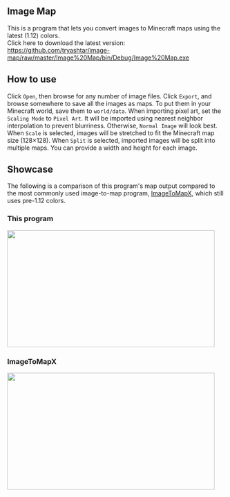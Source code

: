 ## Image Map
This is a program that lets you convert images to Minecraft maps using the latest (1.12) colors.  
Click here to download the latest version:  
https://github.com/tryashtar/image-map/raw/master/Image%20Map/bin/Debug/Image%20Map.exe

## How to use
Click `Open`, then browse for any number of image files. Click `Export`, and browse somewhere to save all the images as maps. To put them in your Minecraft world, save them to `world/data`. When importing pixel art, set the `Scaling Mode` to `Pixel Art`. It will be imported using nearest neighbor interpolation to prevent blurriness. Otherwise, `Normal Image` will look best. When `Scale` is selected, images will be stretched to fit the Minecraft map size (128×128). When `Split` is selected, imported images will be split into multiple maps. You can provide a width and height for each image.

## Showcase
The following is a comparison of this program's map output compared to the most commonly used image-to-map program, [ImageToMapX](http://www.minecraftforum.net/forums/mapping-and-modding/minecraft-tools/1261738), which still uses pre-1.12 colors.

### This program
<img src="http://i.imgur.com/2hLXneF.png" width="480" height="270"/>

### ImageToMapX
<img src="http://i.imgur.com/UBN7uGL.png" width="480" height="270"/>
